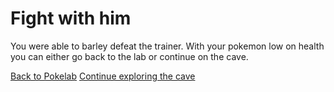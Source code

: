# Fight with him

You were able to barley defeat the trainer.
With your pokemon low on health you can either go back to the lab or continue on the cave.

[Back to Pokelab](pokelab.md)
[Continue exploring the cave](cave-continued-md)
